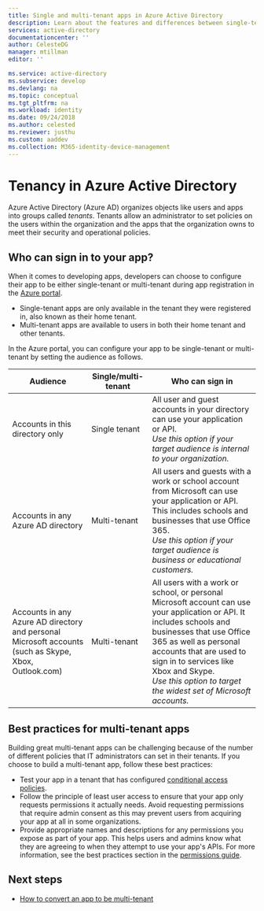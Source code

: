 ```yaml
---
title: Single and multi-tenant apps in Azure Active Directory
description: Learn about the features and differences between single-tenant and multi-tenant apps in Azure AD.
services: active-directory
documentationcenter: ''
author: CelesteDG
manager: mtillman
editor: ''

ms.service: active-directory
ms.subservice: develop
ms.devlang: na
ms.topic: conceptual
ms.tgt_pltfrm: na
ms.workload: identity
ms.date: 09/24/2018
ms.author: celested
ms.reviewer: justhu
ms.custom: aaddev
ms.collection: M365-identity-device-management
---
```


# Tenancy in Azure Active Directory

Azure Active Directory (Azure AD) organizes objects like users and apps into groups called *tenants*. Tenants allow an administrator to set policies on the users within the organization and the apps that the organization owns to meet their security and operational policies. 

## Who can sign in to your app?

When it comes to developing apps, developers can choose to configure their app to be either single-tenant or multi-tenant during app registration in the [Azure portal](https://portal.azure.com).
* Single-tenant apps are only available in the tenant they were registered in, also known as their home tenant.
* Multi-tenant apps are available to users in both their home tenant and other tenants.

In the Azure portal, you can configure your app to be single-tenant or multi-tenant by setting the audience as follows.

| Audience | Single/multi-tenant | Who can sign in | 
|----------|--------| ---------|
| Accounts in this directory only | Single tenant | All user and guest accounts in your directory can use your application or API.<br>*Use this option if your target audience is internal to your organization.* |
| Accounts in any Azure AD directory | Multi-tenant | All users and guests with a work or school account from Microsoft can use your application or API. This includes schools and businesses that use Office 365.<br>*Use this option if your target audience is business or educational customers.* |
| Accounts in any Azure AD directory and personal Microsoft accounts (such as Skype, Xbox, Outlook.com) | Multi-tenant | All users with a work or school, or personal Microsoft account can use your application or API. It includes schools and businesses that use Office 365 as well as personal accounts that are used to sign in to services like Xbox and Skype.<br>*Use this option to target the widest set of Microsoft accounts.* | 

## Best practices for multi-tenant apps

Building great multi-tenant apps can be challenging because of the number of different policies that IT administrators can set in their tenants. If you choose to build a multi-tenant app, follow these best practices:

* Test your app in a tenant that has configured [conditional access policies](conditional-access-dev-guide.md).
* Follow the principle of least user access to ensure that your app only requests permissions it actually needs. Avoid requesting permissions that require admin consent as this may prevent users from acquiring your app at all in some organizations. 
* Provide appropriate names and descriptions for any permissions you expose as part of your app. This helps users and admins know what they are agreeing to when they attempt to use your app's APIs. For more information, see the best practices section in the [permissions guide](v1-permissions-and-consent.md).

## Next steps

* [How to convert an app to be multi-tenant](howto-convert-app-to-be-multi-tenant.md)
